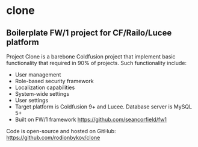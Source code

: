 # clone

## Boilerplate FW/1 project for CF/Railo/Lucee platform

Project Clone is a barebone Coldfusion project that implement basic functionality that required in 90% of projects. Such functionality include: 

 * User management
 * Role-based security framework
 * Localization capabilities 
 * System-wide settings
 * User settings
 * Target platform is Coldfusion 9+ and Lucee. Database server is MySQL 5+
 * Built on FW/1 framework https://github.com/seancorfield/fw1

Code is open-source and hosted on GitHub: https://github.com/rodionbykov/clone
